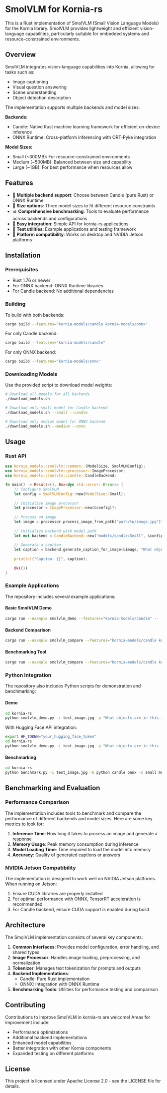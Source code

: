 # SmolVLM for Kornia-rs

This is a Rust implementation of SmolVLM (Small Vision Language Models) for the Kornia library. SmolVLM provides lightweight and efficient vision-language capabilities, particularly suitable for embedded systems and resource-constrained environments.

## Overview

SmolVLM integrates vision-language capabilities into Kornia, allowing for tasks such as:
- Image captioning
- Visual question answering
- Scene understanding
- Object detection description

The implementation supports multiple backends and model sizes:

**Backends:**
- Candle: Native Rust machine learning framework for efficient on-device inference
- ONNX Runtime: Cross-platform inferencing with ORT-Pyke integration

**Model Sizes:**
- Small (~300MB): For resource-constrained environments
- Medium (~500MB): Balanced between size and capability
- Large (~1GB): For best performance when resources allow

## Features

- 🚀 **Multiple backend support**: Choose between Candle (pure Rust) or ONNX Runtime
- 📏 **Size options**: Three model sizes to fit different resource constraints
- 📊 **Comprehensive benchmarking**: Tools to evaluate performance across backends and configurations
- 🔧 **Easy integration**: Simple API for kornia-rs applications
- 🧪 **Test utilities**: Example applications and testing framework
- 🔄 **Platform compatibility**: Works on desktop and NVIDIA Jetson platforms

## Installation

### Prerequisites

- Rust 1.76 or newer
- For ONNX backend: ONNX Runtime libraries
- For Candle backend: No additional dependencies

### Building

To build with both backends:

```bash
cargo build --features="kornia-models/candle kornia-models/onnx"
```

For only Candle backend:

```bash
cargo build --features="kornia-models/candle"
```

For only ONNX backend:

```bash
cargo build --features="kornia-models/onnx"
```

### Downloading Models

Use the provided script to download model weights:

```bash
# Download all models for all backends
./download_models.sh

# Download only small model for Candle backend
./download_models.sh --small --candle

# Download only medium model for ONNX backend
./download_models.sh --medium --onnx
```

## Usage

### Rust API

```rust
use kornia_models::smolvlm::common::{ModelSize, SmolVLMConfig};
use kornia_models::smolvlm::processor::ImageProcessor;
use kornia_models::smolvlm::candle::CandleBackend;

fn main() -> Result<(), Box<dyn std::error::Error>> {
    // Configure SmolVLM
    let config = SmolVLMConfig::new(ModelSize::Small);
    
    // Initialize image processor
    let processor = ImageProcessor::new(&config)?;
    
    // Process an image
    let image = processor.process_image_from_path("path/to/image.jpg")?;
    
    // Initialize backend with model path
    let mut backend = CandleBackend::new("models/candle/Small", &config)?;
    
    // Generate a caption
    let caption = backend.generate_caption_for_image(&image, "What objects are in this image?")?;
    
    println!("Caption: {}", caption);
    
    Ok(())
}
```

### Example Applications

The repository includes several example applications:

#### Basic SmolVLM Demo

```bash
cargo run --example smolvlm_demo --features="kornia-models/candle" -- --image test_image.jpg --prompt "What objects are in this image?"
```

#### Backend Comparison

```bash
cargo run --example smolvlm_compare --features="kornia-models/candle kornia-models/onnx" -- --image test_image.jpg --prompt "What objects are in this image?" --backends candle onnx
```

#### Benchmarking Tool

```bash
cargo run --example smolvlm_compare --features="kornia-models/candle kornia-models/onnx" -- --image test_image.jpg --prompt "What objects are in this image?" --backends candle onnx --benchmark --runs 5
```

### Python Integration

The repository also includes Python scripts for demonstration and benchmarking:

#### Demo

```bash
cd kornia-rs
python smolvlm_demo.py -i test_image.jpg -p "What objects are in this image?"
```

With Hugging Face API integration:

```bash
export HF_TOKEN="your_hugging_face_token"
cd kornia-rs
python smolvlm_demo.py -i test_image.jpg -p "What objects are in this image?" --use-hf
```

#### Benchmarking

```bash
cd kornia-rs
python benchmark.py -i test_image.jpg -b python candle onnx -s small medium -t objects scene -r 3
```

## Benchmarking and Evaluation

### Performance Comparison

The implementation includes tools to benchmark and compare the performance of different backends and model sizes. Here are some key metrics to look for:

1. **Inference Time**: How long it takes to process an image and generate a response
2. **Memory Usage**: Peak memory consumption during inference
3. **Model Loading Time**: Time required to load the model into memory
4. **Accuracy**: Quality of generated captions or answers

### NVIDIA Jetson Compatibility

The implementation is designed to work well on NVIDIA Jetson platforms. When running on Jetson:

1. Ensure CUDA libraries are properly installed
2. For optimal performance with ONNX, TensorRT acceleration is recommended
3. For Candle backend, ensure CUDA support is enabled during build

## Architecture

The SmolVLM implementation consists of several key components:

1. **Common Interfaces**: Provides model configuration, error handling, and shared types
2. **Image Processor**: Handles image loading, preprocessing, and normalization
3. **Tokenizer**: Manages text tokenization for prompts and outputs
4. **Backend Implementations**:
   - Candle: Pure Rust implementation
   - ONNX: Integration with ONNX Runtime
5. **Benchmarking Tools**: Utilities for performance testing and comparison

## Contributing

Contributions to improve SmolVLM in kornia-rs are welcome! Areas for improvement include:

- Performance optimizations
- Additional backend implementations
- Enhanced model capabilities
- Better integration with other Kornia components
- Expanded testing on different platforms

## License

This project is licensed under Apache License 2.0 - see the LICENSE file for details.
